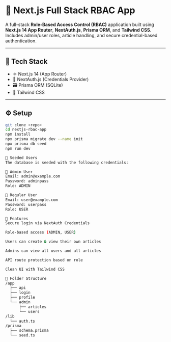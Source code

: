 # 🔐 Next.js Full Stack RBAC App

A full-stack **Role-Based Access Control (RBAC)** application built using **Next.js 14 App Router**, **NextAuth.js**, **Prisma ORM**, and **Tailwind CSS**. Includes admin/user roles, article handling, and secure credential-based authentication.

---

## 🚀 Tech Stack

- ⚛️ Next.js 14 (App Router)
- 🔐 NextAuth.js (Credentials Provider)
- 🗃️ Prisma ORM (SQLite)
- 💨 Tailwind CSS

---

## ⚙️ Setup

```bash
git clone <repo>
cd nextjs-rbac-app
npm install
npx prisma migrate dev --name init
npx prisma db seed
npm run dev

🧪 Seeded Users
The database is seeded with the following credentials:

👑 Admin User
Email: admin@example.com
Password: adminpass
Role: ADMIN

🙋 Regular User
Email: user@example.com
Password: userpass
Role: USER

🔐 Features
Secure login via NextAuth Credentials

Role-based access (ADMIN, USER)

Users can create & view their own articles

Admins can view all users and all articles

API route protection based on role

Clean UI with Tailwind CSS

📁 Folder Structure
/app
  ├── api
  ├── login
  ├── profile
  └── admin
      ├── articles
      └── users
/lib
  └── auth.ts
/prisma
  ├── schema.prisma
  └── seed.ts
